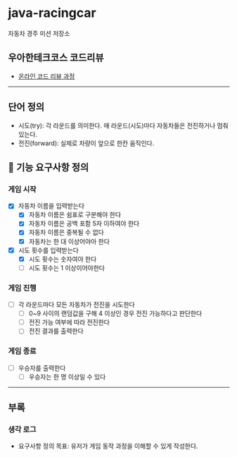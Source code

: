 # java-racingcar

자동차 경주 미션 저장소

## 우아한테크코스 코드리뷰

- [온라인 코드 리뷰 과정](https://github.com/woowacourse/woowacourse-docs/blob/master/maincourse/README.md)

---
## 단어 정의
- 시도(try): 각 라운드를 의미한다. 매 라운드(시도)마다 자동차들은 전진하거나 멈춰있는다.
- 전진(forward): 실제로 차량이 앞으로 한칸 움직인다.

## 📄 기능 요구사항 정의

### 게임 시작
- [x] 자동차 이름을 입력받는다
  - [x] 자동차 이름은 쉼표로 구분해야 한다
  - [x] 자동차 이름은 공백 포함 5자 이하여야 한다
  - [x] 자동차 이름은 중복될 수 없다
  - [x] 자동차는 한 대 이상어야아 한다
- [x] 시도 횟수를 입력받는다
  - [x] 시도 횟수는 숫자여야 한다
  - [ ] 시도 횟수는 1 이상이어야한다

### 게임 진행
- [ ] 각 라운드마다 모든 자동차가 전진을 시도한다
  - [ ] 0~9 사이의 랜덤값을 구해 4 이상인 경우 전진 가능하다고 판단한다
  - [ ] 전진 가능 여부에 따라 전진한다
  - [ ] 전진 결과를 출력한다

### 게임 종료
- [ ] 우승자를 출력한다
  - [ ] 우승자는 한 명 이상일 수 있다

---
## 부록
### 생각 로그
- 요구사항 정의 목표: 유저가 게임 동작 과정을 이해할 수 있게 작성한다.